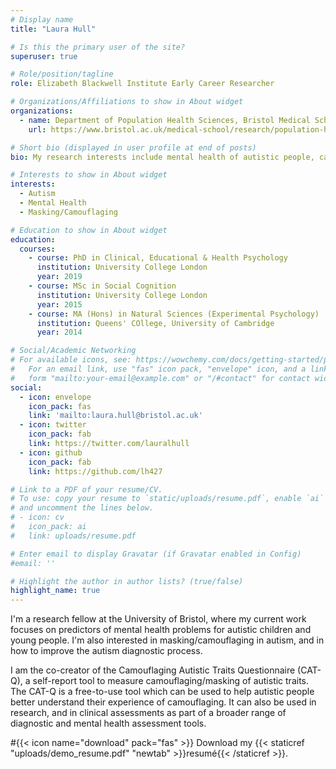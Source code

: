 ```yaml
---
# Display name
title: "Laura Hull"

# Is this the primary user of the site?
superuser: true

# Role/position/tagline
role: Elizabeth Blackwell Institute Early Career Researcher

# Organizations/Affiliations to show in About widget
organizations:
  - name: Department of Population Health Sciences, Bristol Medical School, University of Bristol
    url: https://www.bristol.ac.uk/medical-school/research/population-health-sciences/

# Short bio (displayed in user profile at end of posts)
bio: My research interests include mental health of autistic people, camouflaging/masking of autism, and autism diagnosis.

# Interests to show in About widget
interests:
  - Autism
  - Mental Health
  - Masking/Camouflaging

# Education to show in About widget
education:
  courses:
    - course: PhD in Clinical, Educational & Health Psychology
      institution: University College London
      year: 2019
    - course: MSc in Social Cognition
      institution: University College London
      year: 2015
    - course: MA (Hons) in Natural Sciences (Experimental Psychology)
      institution: Queens' COllege, University of Cambridge
      year: 2014

# Social/Academic Networking
# For available icons, see: https://wowchemy.com/docs/getting-started/page-builder/#icons
#   For an email link, use "fas" icon pack, "envelope" icon, and a link in the
#   form "mailto:your-email@example.com" or "/#contact" for contact widget.
social:
  - icon: envelope
    icon_pack: fas
    link: 'mailto:laura.hull@bristol.ac.uk'
  - icon: twitter
    icon_pack: fab
    link: https://twitter.com/lauralhull
  - icon: github
    icon_pack: fab
    link: https://github.com/lh427

# Link to a PDF of your resume/CV.
# To use: copy your resume to `static/uploads/resume.pdf`, enable `ai` icons in `params.toml`,
# and uncomment the lines below.
# - icon: cv
#   icon_pack: ai
#   link: uploads/resume.pdf

# Enter email to display Gravatar (if Gravatar enabled in Config)
#email: ''

# Highlight the author in author lists? (true/false)
highlight_name: true
---
```


I'm a research fellow at the University of Bristol, where my current work focuses on predictors of mental health problems for autistic children and young people. I'm also interested in masking/camouflaging in autism, and in how to improve the autism diagnostic process.

I am the co-creator of the Camouflaging Autistic Traits Questionnaire (CAT-Q), a self-report tool to measure camouflaging/masking of autistic traits. The CAT-Q is a free-to-use tool which can be used to help autistic people better understand their experience of camouflaging. It can also be used in research, and in clinical assessments as part of a broader range of diagnostic and mental health assessment tools.

#{{< icon name="download" pack="fas" >}} Download my {{< staticref "uploads/demo_resume.pdf" "newtab" >}}resumé{{< /staticref >}}.

